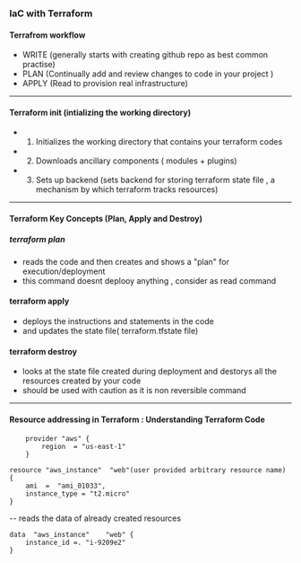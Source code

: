 ### IaC with Terraform 

#### Terrafrom workflow
- WRITE (generally starts with creating github repo as best common practise)
- PLAN (Continually  add and review changes to code in your project )
- APPLY (Read to provision real infrastructure)

_________

#### Terraform init (intializing the working directory)
- 1) Initializes the working directory that contains your terraform codes
- 2) Downloads ancillary components ( modules + plugins)
- 3) Sets up backend  (sets backend for storing terraform state file , a mechanism by which terraform tracks resources)
_________

#### Terraform Key Concepts  (Plan, Apply and Destroy)
##### terraform plan
- reads the code and then creates and shows a "plan" for execution/deployment
- this command doesnt deplooy anything , consider as read command

#### terraform apply
- deploys the instructions and statements in the code
- and updates the state file( terraform.tfstate file)

#### terraform destroy
- looks at the state file created during deployment and destorys all the resources created by your code
- should be used with caution as it is non reversible command
_________

#### Resource addressing in Terraform : Understanding Terraform Code

``` 
	provider "aws" {
		region  = "us-east-1"
	}
```

```
resource "aws_instance"  "web"(user provided arbitrary resource name) {
	ami  =  "ami_01033",
	instance_type = "t2.micro"
}

```
-- reads the data of already created resources
```
data  "aws_instance"  	"web" {
	instance_id =. "i-9209e2"
}
```

